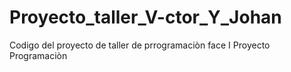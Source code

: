 # Proyecto_taller_V-ctor_Y_Johan
Codigo del proyecto de taller de prrogramaciòn face I
Proyecto Programaciòn
